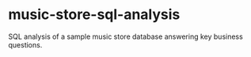 # music-store-sql-analysis
SQL analysis of a sample music store database answering key business questions.
